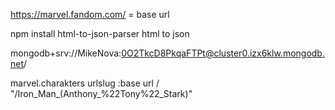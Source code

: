 https://marvel.fandom.com/ =  base url

npm install html-to-json-parser html to json

mongodb+srv://MikeNova:0O2TkcD8PkqaFTPt@cluster0.izx6klw.mongodb.net/

marvel.charakters 
urlslug :base url /  "\/Iron_Man_(Anthony_%22Tony%22_Stark)"